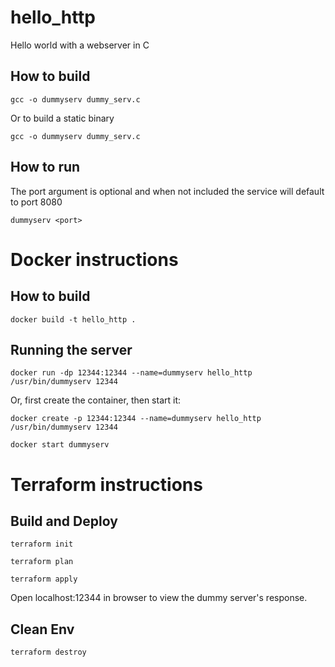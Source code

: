 # hello_http
Hello world with a webserver in C


## How to build
```gcc -o dummyserv dummy_serv.c```

Or to build a static binary

```gcc -o dummyserv dummy_serv.c```

## How to run
The port argument is optional and when not included the service will default to port 8080

```dummyserv <port>```

# Docker instructions

## How to build
```docker build -t hello_http .```

## Running the server
```docker run -dp 12344:12344 --name=dummyserv hello_http /usr/bin/dummyserv 12344```

Or, first create the container, then start it:

```docker create -p 12344:12344 --name=dummyserv hello_http /usr/bin/dummyserv 12344```

```docker start dummyserv```

# Terraform instructions

## Build and Deploy
```terraform init```

```terraform plan```

```terraform apply```

Open localhost:12344 in browser to view the dummy server's response.

## Clean Env
```terraform destroy```
